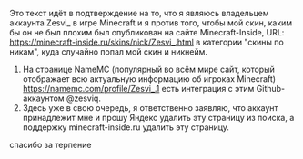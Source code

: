 Это текст идёт в подтверждение на то, что я являюсь владельцем аккаунта Zesvi_ в игре Minecraft и я против того, чтобы мой скин, каким бы он не был плохим был опубликован на сайте Minecraft-Inside, URL: https://minecraft-inside.ru/skins/nick/Zesvi_.html в категории "скины по никам", куда случайно попал мой скин и никнейм.

1. На странице NameMC (популярный во всём мире сайт, который отображает всю актуальную информацию об игроках Minecraft) https://namemc.com/profile/Zesvi_.1 есть интеграция с этим Github-аккаунтом @zesviq.
2. Здесь уже в свою очередь, я ответственно заявляю, что аккаунт принадлежит мне и прошу Яндекс удалить эту страницу из поиска, а поддержку minecraft-inside.ru удалить эту страницу.

спасибо за терпение